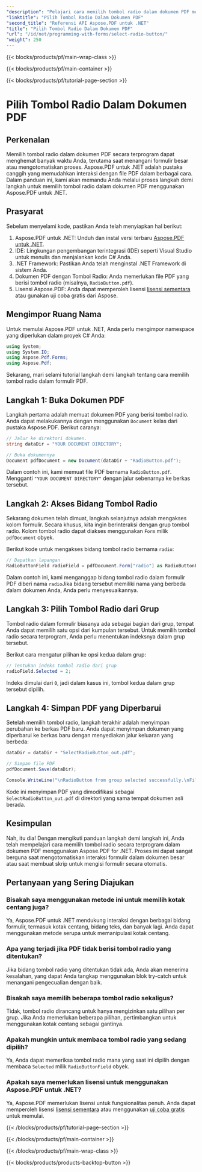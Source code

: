 ```yaml
---
"description": "Pelajari cara memilih tombol radio dalam dokumen PDF menggunakan Aspose.PDF untuk .NET dengan panduan langkah demi langkah ini. Otomatiskan interaksi formulir dengan mudah."
"linktitle": "Pilih Tombol Radio Dalam Dokumen PDF"
"second_title": "Referensi API Aspose.PDF untuk .NET"
"title": "Pilih Tombol Radio Dalam Dokumen PDF"
"url": "/id/net/programming-with-forms/select-radio-button/"
"weight": 250
---
```


{{< blocks/products/pf/main-wrap-class >}}

{{< blocks/products/pf/main-container >}}

{{< blocks/products/pf/tutorial-page-section >}}

# Pilih Tombol Radio Dalam Dokumen PDF

## Perkenalan

Memilih tombol radio dalam dokumen PDF secara terprogram dapat menghemat banyak waktu Anda, terutama saat menangani formulir besar atau mengotomatiskan proses. Aspose.PDF untuk .NET adalah pustaka canggih yang memudahkan interaksi dengan file PDF dalam berbagai cara. Dalam panduan ini, kami akan memandu Anda melalui proses langkah demi langkah untuk memilih tombol radio dalam dokumen PDF menggunakan Aspose.PDF untuk .NET. 

## Prasyarat

Sebelum menyelami kode, pastikan Anda telah menyiapkan hal berikut:

1. Aspose.PDF untuk .NET: Unduh dan instal versi terbaru [Aspose.PDF untuk .NET](https://releases.aspose.com/pdf/net/).
2. IDE: Lingkungan pengembangan terintegrasi (IDE) seperti Visual Studio untuk menulis dan menjalankan kode C# Anda.
3. .NET Framework: Pastikan Anda telah menginstal .NET Framework di sistem Anda.
4. Dokumen PDF dengan Tombol Radio: Anda memerlukan file PDF yang berisi tombol radio (misalnya, `RadioButton.pdf`).
5. Lisensi Aspose.PDF: Anda dapat memperoleh lisensi [lisensi sementara](https://purchase.aspose.com/temporary-license/) atau gunakan uji coba gratis dari Aspose.

## Mengimpor Ruang Nama

Untuk memulai Aspose.PDF untuk .NET, Anda perlu mengimpor namespace yang diperlukan dalam proyek C# Anda:

```csharp
using System;
using System.IO;
using Aspose.Pdf.Forms;
using Aspose.Pdf;
```

Sekarang, mari selami tutorial langkah demi langkah tentang cara memilih tombol radio dalam formulir PDF.

## Langkah 1: Buka Dokumen PDF

Langkah pertama adalah memuat dokumen PDF yang berisi tombol radio. Anda dapat melakukannya dengan menggunakan `Document` kelas dari pustaka Aspose.PDF. Berikut caranya:

```csharp
// Jalur ke direktori dokumen.
string dataDir = "YOUR DOCUMENT DIRECTORY";

// Buka dokumennya
Document pdfDocument = new Document(dataDir + "RadioButton.pdf");
```

Dalam contoh ini, kami memuat file PDF bernama `RadioButton.pdf`. Mengganti `"YOUR DOCUMENT DIRECTORY"` dengan jalur sebenarnya ke berkas tersebut.

## Langkah 2: Akses Bidang Tombol Radio

Sekarang dokumen telah dimuat, langkah selanjutnya adalah mengakses kolom formulir. Secara khusus, kita ingin berinteraksi dengan grup tombol radio. Kolom tombol radio dapat diakses menggunakan `Form` milik `pdfDocument` obyek.

Berikut kode untuk mengakses bidang tombol radio bernama `radio`:

```csharp
// Dapatkan lapangan
RadioButtonField radioField = pdfDocument.Form["radio"] as RadioButtonField;
```

Dalam contoh ini, kami menganggap bidang tombol radio dalam formulir PDF diberi nama `radio`Jika bidang tersebut memiliki nama yang berbeda dalam dokumen Anda, Anda perlu menyesuaikannya.

## Langkah 3: Pilih Tombol Radio dari Grup

Tombol radio dalam formulir biasanya ada sebagai bagian dari grup, tempat Anda dapat memilih satu opsi dari kumpulan tersebut. Untuk memilih tombol radio secara terprogram, Anda perlu menentukan indeksnya dalam grup tersebut. 

Berikut cara mengatur pilihan ke opsi kedua dalam grup:

```csharp
// Tentukan indeks tombol radio dari grup
radioField.Selected = 2;
```

Indeks dimulai dari `0`, jadi dalam kasus ini, tombol kedua dalam grup tersebut dipilih.

## Langkah 4: Simpan PDF yang Diperbarui

Setelah memilih tombol radio, langkah terakhir adalah menyimpan perubahan ke berkas PDF baru. Anda dapat menyimpan dokumen yang diperbarui ke berkas baru dengan menyediakan jalur keluaran yang berbeda:

```csharp
dataDir = dataDir + "SelectRadioButton_out.pdf";

// Simpan file PDF
pdfDocument.Save(dataDir);

Console.WriteLine("\nRadioButton from group selected successfully.\nFile saved at " + dataDir);
```

Kode ini menyimpan PDF yang dimodifikasi sebagai `SelectRadioButton_out.pdf` di direktori yang sama tempat dokumen asli berada.

## Kesimpulan

Nah, itu dia! Dengan mengikuti panduan langkah demi langkah ini, Anda telah mempelajari cara memilih tombol radio secara terprogram dalam dokumen PDF menggunakan Aspose.PDF for .NET. Proses ini dapat sangat berguna saat mengotomatiskan interaksi formulir dalam dokumen besar atau saat membuat skrip untuk mengisi formulir secara otomatis.

## Pertanyaan yang Sering Diajukan

### Bisakah saya menggunakan metode ini untuk memilih kotak centang juga?  
Ya, Aspose.PDF untuk .NET mendukung interaksi dengan berbagai bidang formulir, termasuk kotak centang, bidang teks, dan banyak lagi. Anda dapat menggunakan metode serupa untuk memanipulasi kotak centang.

### Apa yang terjadi jika PDF tidak berisi tombol radio yang ditentukan?  
Jika bidang tombol radio yang ditentukan tidak ada, Anda akan menerima kesalahan, yang dapat Anda tangkap menggunakan blok try-catch untuk menangani pengecualian dengan baik.

### Bisakah saya memilih beberapa tombol radio sekaligus?  
Tidak, tombol radio dirancang untuk hanya mengizinkan satu pilihan per grup. Jika Anda memerlukan beberapa pilihan, pertimbangkan untuk menggunakan kotak centang sebagai gantinya.

### Apakah mungkin untuk membaca tombol radio yang sedang dipilih?  
Ya, Anda dapat memeriksa tombol radio mana yang saat ini dipilih dengan membaca `Selected` milik `RadioButtonField` obyek.

### Apakah saya memerlukan lisensi untuk menggunakan Aspose.PDF untuk .NET?  
Ya, Aspose.PDF memerlukan lisensi untuk fungsionalitas penuh. Anda dapat memperoleh lisensi [lisensi sementara](https://purchase.aspose.com/temporary-license/) atau menggunakan [uji coba gratis](https://releases.aspose.com/) untuk memulai.

{{< /blocks/products/pf/tutorial-page-section >}}

{{< /blocks/products/pf/main-container >}}

{{< /blocks/products/pf/main-wrap-class >}}

{{< blocks/products/products-backtop-button >}}